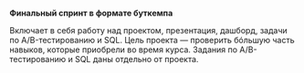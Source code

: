 **Финальный спринт в формате буткемпа**

Включает в себя работу над проектом, презентация, дашборд, задачи по A/B-тестированию и SQL.
Цель проекта — проверить бóльшую часть навыков, которые приобрели во время курса. Задания по A/B-тестированию и SQL даны отдельно от проекта.

